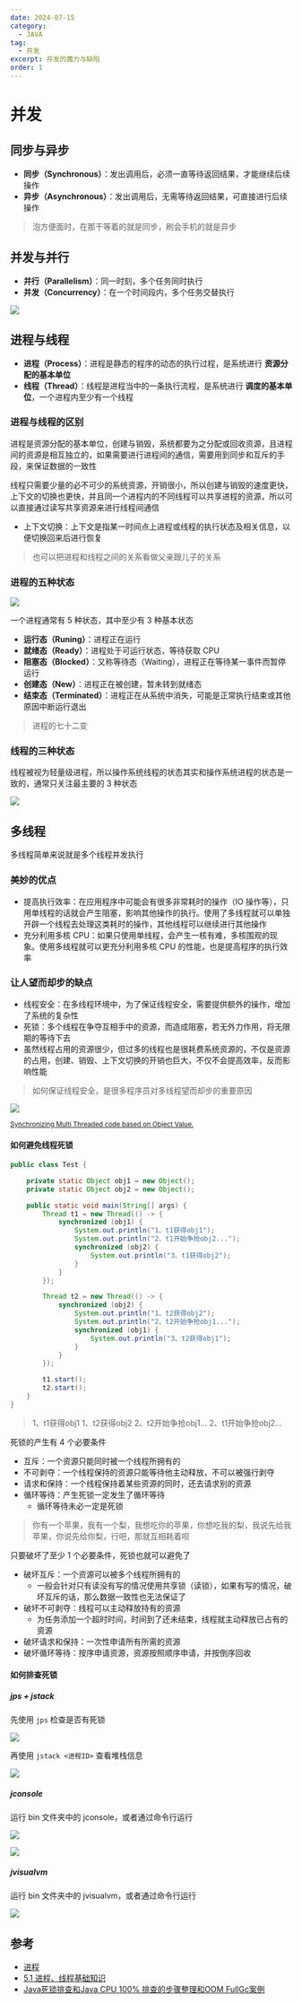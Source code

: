 ```yaml
---
date: 2024-07-15
category:
  - JAVA
tag:
  - 并发
excerpt: 并发的魔力与缺陷
order: 1
---
```


# 并发

## 同步与异步

- **同步（Synchronous）**：发出调用后，必须一直等待返回结果，才能继续后续操作
- **异步（Asynchronous）**：发出调用后，无需等待返回结果，可直接进行后续操作

> 泡方便面时，在那干等着的就是同步，刷会手机的就是异步

## 并发与并行

- **并行（Parallelism）**：同一时刻，多个任务同时执行
- **并发（Concurrency）**：在一个时间段内，多个任务交替执行

![](./md.assets/para_con.png)

## 进程与线程

- **进程（Process）**：进程是静态的程序的动态的执行过程，是系统进行 **资源分配的基本单位**
- **线程（Thread）**：线程是进程当中的一条执行流程，是系统进行 **调度的基本单位**，一个进程内至少有一个线程

### 进程与线程的区别

进程是资源分配的基本单位，创建与销毁，系统都要为之分配或回收资源，且进程间的资源是相互独立的，如果需要进行进程间的通信，需要用到同步和互斥的手段，来保证数据的一致性

线程只需要少量的必不可少的系统资源，开销很小，所以创建与销毁的速度更快，上下文的切换也更快，并且同一个进程内的不同线程可以共享进程的资源，所以可以直接通过读写共享资源来进行线程间通信

- 上下文切换：上下文是指某一时间点上进程或线程的执行状态及相关信息，以便切换回来后进行恢复

> 也可以把进程和线程之间的关系看做父亲跟儿子的关系

### 进程的五种状态

![](./md.assets/process_status.png)

一个进程通常有 5 种状态，其中至少有 3 种基本状态

- **运行态（Runing）**：进程正在运行
- **就绪态（Ready）**：进程处于可运行状态，等待获取 CPU
- **阻塞态（Blocked）**：又称等待态（Waiting），进程正在等待某一事件而暂停运行
- **创建态（New）**：进程正在被创建，暂未转到就绪态
- **结束态（Terminated）**：进程正在从系统中消失，可能是正常执行结束或其他原因中断运行退出

> 进程的七十二变

### 线程的三种状态

线程被视为轻量级进程，所以操作系统线程的状态其实和操作系统进程的状态是一致的，通常只关注最主要的 3 种状态

![](./md.assets/basic_status.png)

## 多线程

多线程简单来说就是多个线程并发执行

### 美妙的优点

- 提高执行效率：在应用程序中可能会有很多非常耗时的操作（IO 操作等），只用单线程的话就会产生阻塞，影响其他操作的执行。使用了多线程就可以单独开辟一个线程去处理这类耗时的操作，其他线程可以继续进行其他操作
- 充分利用多核 CPU：如果只使用单线程，会产生一核有难，多核围观的现象。使用多线程就可以更充分利用多核 CPU 的性能，也是提高程序的执行效率

### 让人望而却步的缺点

- 线程安全：在多线程环境中，为了保证线程安全，需要提供额外的操作，增加了系统的复杂性
- 死锁：多个线程在争夺互相手中的资源，而造成阻塞，若无外力作用，将无限期的等待下去
- 虽然线程占用的资源很少，但过多的线程也是很耗费系统资源的，不仅是资源的占用，创建、销毁、上下文切换的开销也巨大，不仅不会提高效率，反而影响性能

> 如何保证线程安全，是很多程序员对多线程望而却步的重要原因

![](./md.assets/multithreadingmeme.png)

<small>[Synchronizing Multi Threaded code based on Object Value.](https://kartikiyer.com/2019/06/16/synchronizing-multi-threaded-code-based-on-object-value/)</small>

#### 如何避免线程死锁

```java
public class Test {

    private static Object obj1 = new Object();
    private static Object obj2 = new Object();

    public static void main(String[] args) {
        Thread t1 = new Thread(() -> {
            synchronized (obj1) {
                System.out.println("1、t1获得obj1");
                System.out.println("2、t1开始争抢obj2...");
                synchronized (obj2) {
                    System.out.println("3、t1获得obj2");
                }
            }
        });

        Thread t2 = new Thread(() -> {
            synchronized (obj2) {
                System.out.println("1、t2获得obj2");
                System.out.println("2、t2开始争抢obj1...");
                synchronized (obj1) {
                    System.out.println("3、t2获得obj1");
                }
            }
        });

        t1.start();
        t2.start();
    }
}
```

> 1、t1获得obj1
> 1、t2获得obj2
> 2、t2开始争抢obj1...
> 2、t1开始争抢obj2...

死锁的产生有 4 个必要条件

- 互斥：一个资源只能同时被一个线程所拥有的
- 不可剥夺：一个线程保持的资源只能等待他主动释放，不可以被强行剥夺
- 请求和保持：一个线程保持着某些资源的同时，还去请求别的资源
- 循环等待：产生死锁一定发生了循环等待
  - 循环等待未必一定是死锁

> 你有一个苹果，我有一个梨，我想吃你的苹果，你想吃我的梨，我说先给我苹果，你说先给你梨，行吧，那就互相耗着呗

只要破坏了至少 1 个必要条件，死锁也就可以避免了

- 破坏互斥：一个资源可以被多个线程所拥有的
  - 一般会针对只有读没有写的情况使用共享锁（读锁），如果有写的情况，破坏互斥的话，那么数据一致性也无法保证了
- 破坏不可剥夺：线程可以主动释放持有的资源
  - 为任务添加一个超时时间，时间到了还未结束，线程就主动释放已占有的资源
- 破坏请求和保持：一次性申请所有所需的资源
- 破坏循环等待：按序申请资源，资源按照顺序申请，并按倒序回收

#### 如何排查死锁

##### jps + jstack

先使用 `jps` 检查是否有死锁

![](./md.assets/jps.png)

再使用 `jstack <进程ID>` 查看堆栈信息

![](./md.assets/jstack.png)

##### jconsole

运行 bin 文件夹中的 jconsole，或者通过命令行运行

![](./md.assets/jconsole_before.png)

![](./md.assets/jconsole_after.png)

##### jvisualvm

运行 bin 文件夹中的 jvisualvm，或者通过命令行运行

![](./md.assets/jvisualvm.png)

## 参考

- [进程](https://zh.wikipedia.org/wiki/%E8%A1%8C%E7%A8%8B)
- [5.1 进程、线程基础知识](https://xiaolincoding.com/os/4_process/process_base.html)
- [Java死锁排查和Java CPU 100% 排查的步骤整理和OOM FullGc案例](https://blog.csdn.net/u010648555/article/details/80721815)
